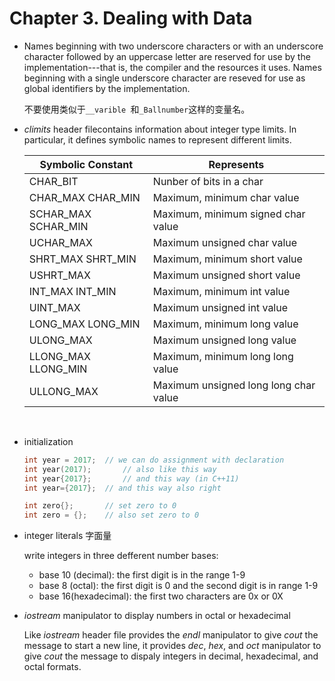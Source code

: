 # Chapter 3. Dealing with Data

- Names beginning with two underscore characters or with an underscore character followed by an uppercase letter are reserved for use by the implementation---that is, the compiler and the resources it uses. Names beginning with a single underscore character are reseved for use as global identifiers by the implementation.

  不要使用类似于```__varible ```和```_Ballnumber```这样的变量名。 


- *climits* header filecontains information about integer type limits. In particular, it defines symbolic names to represent different limits.

  | Symbolic Constant      | Represents                            |
  | ---------------------- | ------------------------------------- |
  | CHAR_BIT               | Nunber of bits in a char              |
  | CHAR_MAX   CHAR_MIN    | Maximum, minimum char value           |
  | SCHAR_MAX    SCHAR_MIN | Maximum, minimum signed char value    |
  | UCHAR_MAX              | Maximum unsigned char value           |
  | SHRT_MAX    SHRT_MIN   | Maximum, minimum short  value         |
  | USHRT_MAX              | Maximum unsigned short value          |
  | INT_MAX   INT_MIN      | Maximum, minimum int value            |
  | UINT_MAX               | Maximum unsigned int value            |
  | LONG_MAX   LONG_MIN    | Maximum, minimum long value           |
  | ULONG_MAX              | Maximum unsigned long value           |
  | LLONG_MAX   LLONG_MIN  | Maximum, minimum long long value      |
  | ULLONG_MAX             | Maximum unsigned long long char value |
  ​

- initialization 

  ```C++
  int year = 2017;	// we can do assignment with declaration 
  int year(2017);		// also like this way
  int year{2017};		// and this way (in C++11)
  int year={2017};	// and this way also right

  int zero{};		// set zero to 0
  int zero = {};	// also set zero to 0
  ```

- integer literals 字面量

  write integers in three defferent number bases:

  - base 10 (decimal): the first digit is in the range 1-9
  - base 8 (octal): the first digit is 0 and the second digit is in range 1-9
  - base 16(hexadecimal): the first two characters are 0x or 0X

- *iostream* manipulator to display numbers in octal or hexadecimal

  Like *iostream* header file provides the *endl* manipulator to give *cout* the message to start a new line, it provides *dec*, *hex*, and *oct* manipulator to give *cout* the message to dispaly integers in decimal, hexadecimal, and octal formats.